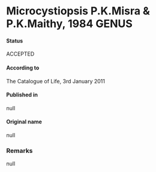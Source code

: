 # Microcystiopsis P.K.Misra & P.K.Maithy, 1984 GENUS

#### Status
ACCEPTED

#### According to
The Catalogue of Life, 3rd January 2011

#### Published in
null

#### Original name
null

### Remarks
null